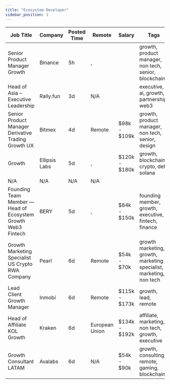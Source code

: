 ```yaml
---
title: "Ecosystem Developer"
sidebar_position: 3
---
```


| Job Title | Company | Posted Time | Remote | Salary | Tags | Apply Link |
|-----------|---------|-------------|--------|--------|------|------------|
| Senior Product Manager Growth | Binance | 5h | , |  | growth, product manager, non tech, senior, blockchain | [Apply](https://web3.career/senior-product-manager-growth-binance/138663) |
| Head of Asia – Executive Leadership | Rally.fun | 3d | N/A |  | executive, ai, growth, partnership, web3 | [Apply](https://web3.career/head-of-asia-executive-leadership-rally-fun/138630) |
| Senior Product Manager Derivative Trading Growth UX | Bitmex | 4d | Remote | $98k - $109k | growth, product manager, non tech, senior, design | [Apply](https://web3.career/senior-product-manager-derivative-trading-growth-ux-bitmex/138136) |
| Growth | Ellipsis Labs | 5d | , | $120k - $180k | growth, blockchain, crypto, defi, solana | [Apply](https://web3.career/growth-ellipsislabs/138490) |
| N/A | N/A | N/A | N/A |  |  | [Apply](https://web3.career/metana) |
| Founding Team Member — Head of Ecosystem Growth Web3 Fintech | BERY | 5d | , | $84k - $150k | founding member, growth, executive, fintech, finance | [Apply](https://web3.career/founding-team-member-head-of-ecosystem-growth-web3-fintech-bery/138487) |
| Growth Marketing Specialist US Crypto RWA Company | Pearl | 6d | Remote | $54k - $70k | growth marketing, growth, marketing specialist, marketing, non tech | [Apply](https://web3.career/growth-marketing-specialist-us-crypto-rwa-company-pearl/138412) |
| Lead Client Growth Manager | Inmobi | 6d | Remote | $115k - $173k | growth, lead, remote | [Apply](https://web3.career/lead-client-growth-manager-inmobi/104919) |
| Head of Affiliate KOL Growth | Kraken | 6d | European Union | $134k - $192k | affiliate, marketing, non tech, growth, executive | [Apply](https://web3.career/head-of-affiliate-kol-growth-kraken/138362) |
| Growth Consultant LATAM | Avalabs | 6d | N/A | $54k - $90k | growth, consulting, remote, gaming, blockchain | [Apply](https://web3.career/growth-consultant-latam-avalabs/80818) |
